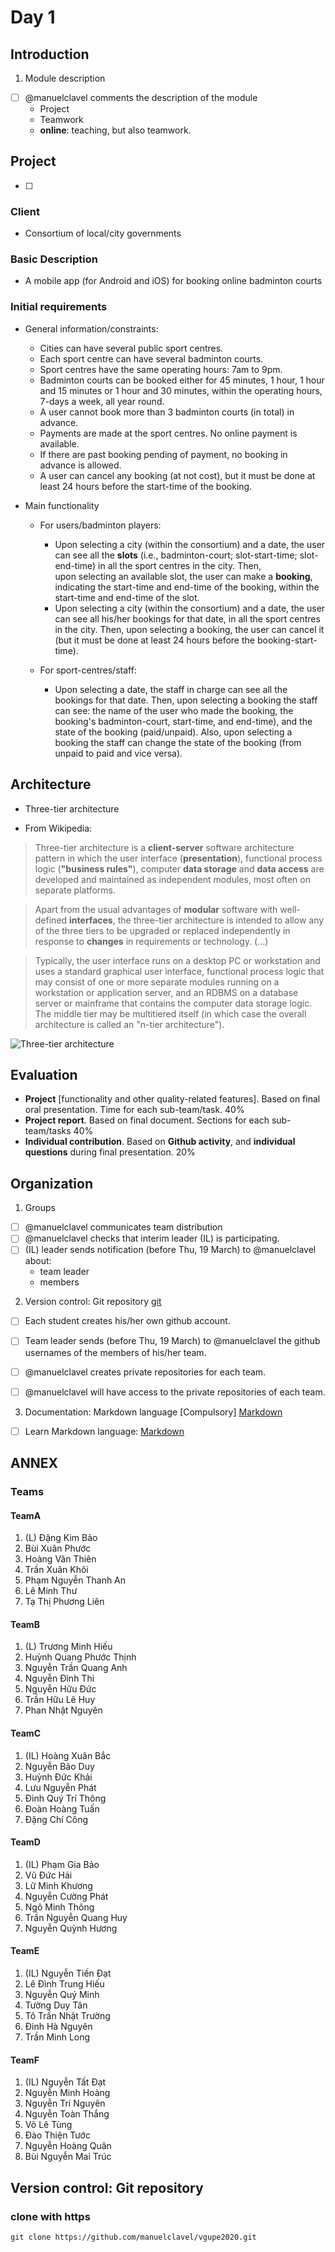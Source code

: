 # Day 1
## Introduction
1. Module description
- [ ] @manuelclavel comments the description of the module
  * Project
  * Teamwork
  * __online__: teaching, but also teamwork.

## Project
- [ ] 

### Client
* Consortium of local/city governments
### Basic Description
* A mobile app (for Android and iOS) for booking online badminton courts

### Initial requirements

* General information/constraints:
  - Cities can have several public sport centres.
  - Each sport centre can have several badminton courts.
  - Sport centres have the same operating hours: 7am to 9pm.
   - Badminton courts can be booked  either for 45 minutes, 1 hour, 1 hour and 15 minutes
or 1 hour and 30 minutes, within the operating hours, 7-days a week, all year round.
   - A user cannot book more than 3 badminton courts (in total) in advance.
   - Payments are made at the sport centres. No online payment is available.
   - If there are past booking  pending of payment, no booking in advance is allowed.
   - A user can cancel any booking (at not cost), but it must be done 
at least 24 hours before the start-time of the booking.

 
* Main functionality
  * For users/badminton players:
    - Upon selecting a city (within the consortium) and a date, 
the user can see all the __slots__ 
(i.e., badminton-court; slot-start-time; slot-end-time)
in all the sport centres in the city. Then,  
upon selecting an available slot, the user can make a __booking__, indicating 
the start-time and end-time of the booking, 
within the start-time and end-time of the slot.
     - Upon selecting a city (within the consortium) and a date, 
the user can see all his/her bookings for that date, in all the sport centres
in the city. Then, upon selecting a booking, the user can cancel it (but 
it must be done at least 24 hours before the booking-start-time).

  * For sport-centres/staff:
    - Upon selecting a date, the staff in charge can see all the bookings
for that date. Then, upon selecting a booking the staff can see:
the name of the user who made the booking, 
the booking's badminton-court, start-time, and end-time),
and the state of the booking
(paid/unpaid). Also, upon selecting a booking the staff can change
the state of the booking (from unpaid to paid and vice versa).


## Architecture

* Three-tier architecture 
- From Wikipedia:
> Three-tier architecture is a __client-server__
> software architecture pattern in which the user interface
> (__presentation__), functional process logic (__"business rules"__), computer
> __data storage__ and __data access__ are developed and maintained as
> independent modules, most often on separate platforms.

> Apart from the usual advantages of __modular__ software with well-defined
> __interfaces__, the three-tier architecture is intended to allow any of
> the three tiers to be upgraded or replaced independently in response
> to __changes__ in requirements or technology. (...) 

> Typically, the user interface runs on a desktop PC or workstation and
> uses a standard graphical user interface, functional process logic
> that may consist of one or more separate modules running on a
> workstation or application server, and an RDBMS on a database server
> or mainframe that contains the computer data storage logic. The middle
> tier may be multitiered itself (in which case the overall architecture
> is called an "n-tier architecture").

![Three-tier architecture](/images/3-tier.png)

## Evaluation
- __Project__ [functionality and other quality-related features]. 
Based on final oral presentation. Time for
each sub-team/task.  40% 
- __Project report__. Based on final document. Sections for each
sub-team/tasks 40%
- __Individual contribution__. Based on __Github activity__, and __individual
questions__ during final presentation. 20%

## Organization
1. Groups
- [ ] @manuelclavel communicates team distribution
- [ ] @manuelclavel checks that interim leader (IL) is participating.
- [ ] (IL) leader sends notification (before Thu, 19 March) to @manuelclavel about: 
    * team leader
    * members
 
2. Version control: Git repository
[git](https://guides.github.com/activities/hello-world/)

- [ ] Each student creates his/her own github account.
- [ ] Team leader sends (before Thu, 19 March) 
to @manuelclavel the github usernames of 
the members of his/her team.
- [ ] @manuelclavel creates private repositories for each team.
- [ ] @manuelclavel will have access to the private repositories of each team.


3. Documentation: Markdown language [Compulsory]
[Markdown](https://guides.github.com/features/mastering-markdown/)

-  [ ] Learn Markdown language: 
[Markdown](https://guides.github.com/features/mastering-markdown/)



## ANNEX
### Teams
#### TeamA
1. (L) Đặng Kim Bảo 
2. Bùi Xuân Phước 
3. Hoàng Văn Thiên 
4. Trần Xuân Khôi 
5. Phạm Nguyễn Thanh An 
6. Lê Minh Thư 
7. Tạ Thị Phương Liên 

#### TeamB

1. (L) Trương Minh Hiếu 
2. Huỳnh Quang Phước Thịnh 
3. Nguyễn Trần Quang Anh 
4. Nguyễn Đình Thi 
5. Nguyễn Hữu Đức
6. Trần Hữu Lê Huy
7. Phan Nhật Nguyên

#### TeamC

1. (IL) Hoàng Xuân Bắc
2. Nguyễn Bảo Duy 
3. Huỳnh Đức Khải
4. Lưu Nguyễn Phát
5. Đinh Quý Trí Thông
6. Đoàn Hoàng Tuấn
7. Đặng Chí Công

#### TeamD

1. (IL) Phạm Gia Bảo
2. Vũ Đức Hải
3. Lữ Minh Khương
4. Nguyễn Cường Phát
5. Ngô Minh Thông
6. Trần Nguyễn Quang Huy
7. Nguyễn Quỳnh Hương

#### TeamE

1. (IL) Nguyễn Tiến Đạt
2. Lê Đình Trung Hiếu
3. Nguyễn Quý Minh
4. Tường Duy Tân 
5. Tô Trần Nhật Trường
6. Đinh Hà Nguyên
7. Trần Minh Long 

#### TeamF

1. (IL) Nguyễn Tất Đạt
2. Nguyễn Minh Hoàng
3. Nguyễn Trí Nguyên
4. Nguyễn Toàn Thắng
5. Võ Lê Tùng
6. Đào Thiện Tước
7. Nguyễn Hoàng Quân
8. Bùi Nguyễn Mai Trúc
 

## Version control: Git repository

### clone with https

```unix
git clone https://github.com/manuelclavel/vgupe2020.git
```

